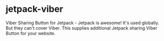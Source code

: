# jetpack-viber
Viber Sharing Button for Jetpack - Jetpack is awesome! It's used globally. But they can't cover Viber. This supplies additional Jetpack sharing Viber Button for your website.
